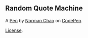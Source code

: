 Random Quote Machine
--------------------


A [Pen](https://codepen.io/normanchao/pen/mAYAdo) by [Norman Chao](http://codepen.io/normanchao) on [CodePen](http://codepen.io/).

[License](https://codepen.io/normanchao/pen/mAYAdo/license).